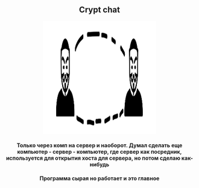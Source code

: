 <div align="center">
  <h2>Crypt chat</h2>
  <img src="https://github.com/conn01sseur/anon-chat/blob/main/pic/main.png" alt="PNG" style="width:300px; height:300px"/>
  <h4>Только через комп на сервер и наоборот. Думал сделать еще компьютер - сервер - компьютер, где сервер как посредник, используется для открытия хоста для сервера, но потом сделаю как-нибудь</h4>
  <h4>Программа сырая но работает и это главное</h4>
</div>
